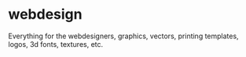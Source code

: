 webdesign
=========

Everything for the webdesigners, graphics, vectors, printing templates, logos, 3d fonts, textures, etc.


